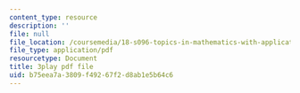```yaml
---
content_type: resource
description: ''
file: null
file_location: /coursemedia/18-s096-topics-in-mathematics-with-applications-in-finance-fall-2013/b75eea7a3809f49267f2d8ab1e5b64c6_92WaNz9mPeY.pdf
file_type: application/pdf
resourcetype: Document
title: 3play pdf file
uid: b75eea7a-3809-f492-67f2-d8ab1e5b64c6
---
```

